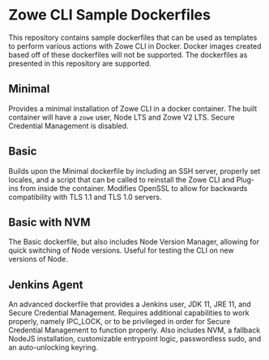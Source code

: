 # Zowe CLI Sample Dockerfiles

This repository contains sample dockerfiles that can be used as templates to perform various actions with Zowe CLI in Docker.
Docker images created based off of these dockerfiles will not be supported. The dockerfiles as presented in this repository are supported.

## Minimal

Provides a minimal installation of Zowe CLI in a docker container.
The built container will have a `zowe` user, Node LTS and Zowe V2 LTS.
Secure Credential Management is disabled.

## Basic

Builds upon the Minimal dockerfile by including an SSH server, properly set locales, and a script that can be called to reinstall the Zowe CLI and Plug-ins from inside the container.
Modifies OpenSSL to allow for backwards compatibility with TLS 1.1 and TLS 1.0 servers.

## Basic with NVM

The Basic dockerfile, but also includes Node Version Manager, allowing for quick switching of Node versions.
Useful for testing the CLI on new versions of Node.

## Jenkins Agent

An advanced dockerfile that provides a Jenkins user, JDK 11, JRE 11, and Secure Credential Management.
Requires additional capabilities to work properly, namely IPC_LOCK, or to be privileged in order for Secure Credential Management to function properly.
Also includes NVM, a fallback NodeJS installation, customizable entrypoint logic, passwordless sudo, and an auto-unlocking keyring.